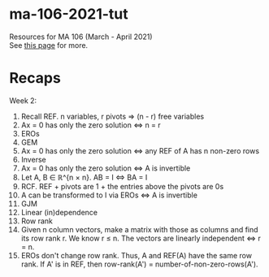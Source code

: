# ma-106-2021-tut
Resources for MA 106 (March - April 2021)  
See [this page](https://aryamanmaithani.github.io/tuts/ma-106-2021/) for more.

# Recaps

Week 2:
1. Recall REF. n variables, r pivots ⇒ (n - r) free variables
2. Ax = 0 has only the zero solution ⇔ n = r
3. EROs
4. GEM
5. Ax = 0 has only the zero solution ⇔ any REF of A has n non-zero rows
6. Inverse
7. Ax = 0 has only the zero solution ⇔ A is invertible
8. Let A, B ∈ ℝ^{n × n}. AB = I ⇔ BA = I
9. RCF. REF + pivots are 1 + the entries above the pivots are 0s
10. A can be transformed to I via EROs ⇔ A is invertible
11. GJM
12. Linear (in)dependence
13. Row rank
14. Given n column vectors, make a matrix with those as columns and find its row rank r. 
We know r ≤ n. The vectors are linearly independent ⇔ r = n.
15. EROs don't change row rank. Thus, A and REF(A) have the same row rank.
If A' is in REF, then row-rank(A') = number-of-non-zero-rows(A').